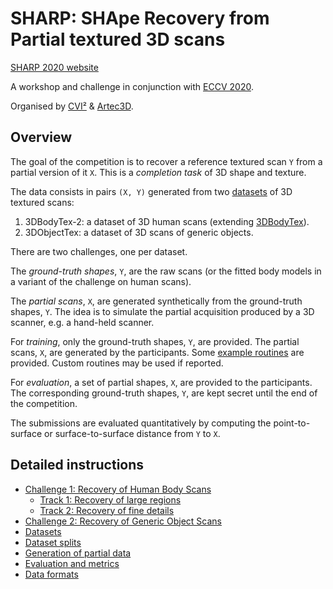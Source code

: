 # SHARP: SHApe Recovery from Partial textured 3D scans

[SHARP 2020 website](https://cvi2.uni.lu/sharp2020/)

A workshop and challenge in conjunction with
[ECCV 2020](https://eccv2020.eu/workshops/).

Organised by [CVI²](https://cvi2.uni.lu) & [Artec3D](https://www.artec3d.com).

## Overview

The goal of the competition is to recover a reference textured scan `Y` from a
partial version of it `X`.
This is a *completion task* of 3D shape and texture.

The data consists in pairs `(X, Y)` generated from two
[datasets](doc/datasets.md) of 3D textured scans:

1. 3DBodyTex-2: a dataset of 3D human scans (extending
   [3DBodyTex](https://cvi2.uni.lu/datasets/)).
2. 3DObjectTex: a dataset of 3D scans of generic objects.

There are two challenges, one per dataset.

The *ground-truth shapes*, `Y`, are the raw scans (or the fitted body models in
a variant of the challenge on human scans).

The *partial scans*, `X`, are generated synthetically from the ground-truth
shapes, `Y`.
The idea is to simulate the partial acquisition produced by a 3D scanner, e.g.
a hand-held scanner.

For *training*, only the ground-truth shapes, `Y`, are provided.
The partial scans, `X`, are generated by the participants.
Some [example routines](sharp/preprocess.py) are provided.
Custom routines may be used if reported.

For *evaluation*, a set of partial shapes, `X`, are provided to the
participants.
The corresponding ground-truth shapes, `Y`, are kept secret until the end of
the competition.

The submissions are evaluated quantitatively by computing the point-to-surface
or surface-to-surface distance from `Y` to `X`.

## Detailed instructions

- [Challenge 1: Recovery of Human Body Scans](doc/challenge_1.md)
  - [Track 1: Recovery of large regions](doc/challenge_1_track_1.md)
  - [Track 2: Recovery of fine details](doc/challenge_1_track_2.md)
- [Challenge 2: Recovery of Generic Object Scans](doc/challenge_2.md)
- [Datasets](doc/datasets.md)
- [Dataset splits](doc/dataset_splits.md)
- [Generation of partial data](doc/partial_data.md)
- [Evaluation and metrics]()
- [Data formats](doc/formats.md)
